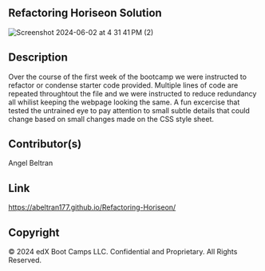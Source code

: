 ## Refactoring Horiseon Solution 

![Screenshot 2024-06-02 at 4 31 41 PM (2)](https://github.com/ABELTRAN177/Refactoring-Horiseon/assets/166947418/8c675761-984c-4efa-b519-7be067b5ebdb)


## Description
Over the course of the first week of the bootcamp we were instructed to refactor or condense starter code provided. Multiple lines of code are repeated throughtout the file and we were instructed to reduce redundancy all whilist keeping the webpage looking the same. A fun excercise that tested the untrained eye to pay attention to small subtle details that could change based on small changes made on the CSS style sheet. 


## Contributor(s)
Angel Beltran 


## Link 
https://abeltran177.github.io/Refactoring-Horiseon/

## Copyright 
© 2024 edX Boot Camps LLC. Confidential and Proprietary. All Rights Reserved.
